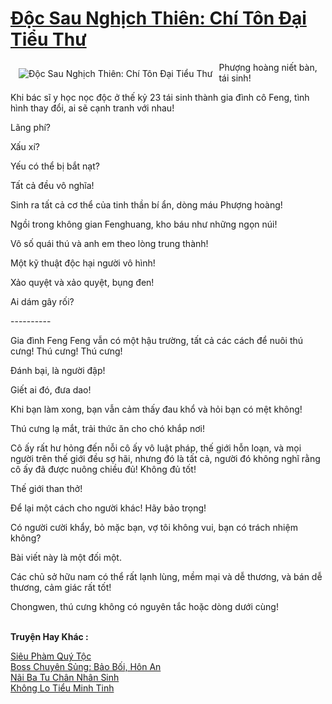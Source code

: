 <a href="https://truyentiki.com/doc-sau-nghich-thien-chi-ton-dai-tieu-thu.31643/" title="Độc Sau Nghịch Thiên: Chí Tôn Đại Tiểu Thư"><h1>Độc Sau Nghịch Thiên: Chí Tôn Đại Tiểu Thư</h1></a><div style="display:table"><img align="right" style="float: left; padding: 10px;" src="https://truyentiki.com/a/img/str/src/31643.jpg" alt="Độc Sau Nghịch Thiên: Chí Tôn Đại Tiểu Thư">Phượng hoàng niết bàn, tái sinh! <p></p> Khi bác sĩ y học nọc độc ở thế kỷ 23 tái sinh thành gia đình cô Feng, tình hình thay đổi, ai sẽ cạnh tranh với nhau! <p></p> Lãng phí? <p></p> Xấu xí? <p></p> Yếu có thể bị bắt nạt? <p></p> Tất cả đều vô nghĩa! <p></p> Sinh ra tất cả cơ thể của tinh thần bí ẩn, dòng máu Phượng hoàng! <p></p> Ngồi trong không gian Fenghuang, kho báu như những ngọn núi! <p></p> Vô số quái thú và anh em theo lòng trung thành! <p></p> Một kỹ thuật độc hại người vô hình! <p></p> Xảo quyệt và xảo quyệt, bụng đen! <p></p> Ai dám gây rối? <p></p> ---------- <p></p> Gia đình Feng Feng vẫn có một hậu trường, tất cả các cách để nuôi thú cưng! Thú cưng! Thú cưng! <p></p> Đánh bại, là người đập! <p></p> Giết ai đó, đưa dao! <p></p> Khi bạn làm xong, bạn vẫn cảm thấy đau khổ và hỏi bạn có mệt không! <p></p> Thú cưng lạ mắt, trải thức ăn cho chó khắp nơi! <p></p> Cô ấy rất hư hỏng đến nỗi cô ấy vô luật pháp, thế giới hỗn loạn, và mọi người trên thế giới đều sợ hãi, nhưng đó là tất cả, người đó không nghĩ rằng cô ấy đã được nuông chiều đủ! Không đủ tốt! <p></p> Thế giới than thở! <p></p> Để lại một cách cho người khác! Hãy bảo trọng! <p></p> Có người cười khẩy, bỏ mặc bạn, vợ tôi không vui, bạn có trách nhiệm không? <p></p> Bài viết này là một đối một. <p></p> Các chủ sở hữu nam có thể rất lạnh lùng, mềm mại và dễ thương, và bán dễ thương, cảm giác rất tốt! <p></p> Chongwen, thú cưng không có nguyên tắc hoặc dòng dưới cùng!</div><p><br><b>Truyện Hay Khác :</b></p><a href="https://truyentiki.com/sieu-pham-quy-toc.31642/" alt="Siêu Phàm Quý Tộc">Siêu Phàm Quý Tộc</a><br/><a href="https://github.com/nownovels/truyenhay/tree/master/truyenhay/30712/README.md" alt="Boss Chuyên Sủng: Bảo Bối, Hôn An">Boss Chuyên Sủng: Bảo Bối, Hôn An</a><br/><a href="https://github.com/nownovels/top500/tree/master/truyenhay/33586/" alt="Nãi Ba Tu Chân Nhân Sinh">Nãi Ba Tu Chân Nhân Sinh</a><br/><a href="https://github.com/nownovels/truyenhay/tree/master/truyenhay/30702/README.md" alt="Không Lo Tiểu Minh Tinh">Không Lo Tiểu Minh Tinh</a><br/>